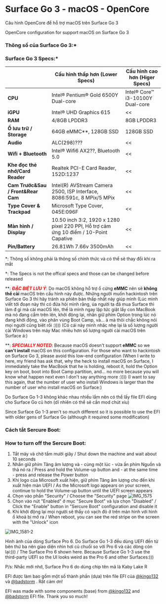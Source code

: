 # Surface Go 3 - macOS - OpenCore

Câu hình OpenCore để hỗ trợ macOS trên Surface Go 3

OpenCore configuration for support macOS on Surface Go 3

### Thông số của Surface Go 3:*
### Surface Go 3 Specs:*
|                               |  Cấu hình thấp hơn (Lower Specs)     |   Cấu hình cao hơn (Higer Specs)             |
|-------------------------------|--------------------------------------|----------------------------------------------|
|         **CPU**               | Intel® Pentium® Gold 6500Y Dual-core |   Intel® Core™ i3-10100Y Dual-core           |
|         **iGPU**              |     Intel® UHD Graphics 615          |                  <<                          |
|         **RAM**               |           4/8GB LPDDR3               |               8GB LPDDR3                     |
|  **Ổ lưu trữ / Storage**      |      64GB eMMC**, 128GB SSD          |               128GB SSD                      |
|         **Audio**             |              ALC(298)???             |                  <<                          |
| **Wifi + Bluetooth**          |   Intel® Wifi6 AX2??, Bluetooth 5.0  |                  <<                          |
|**Khe đọc thẻ nhớ/Card Reader**| Realtek PCI-E Card Reader, 152D:1237 |                  <<                          |
|**Cam Trước&Sau / Front&Rear Cam**|Intel(R) AVStream Camera 2500, ISP Interface, 8086:591c, 8 MPix/5 MPix|     <<    | 
| **Type Cover & Trackpad**     |Microsoft Type Cover, 045E:096F|                                      <<             |
|**Màn hình / Display**      |10.50 inch 3:2, 1920 x 1280 pixel 220 PPI, Hỗ trợ cảm ứng 10 điểm / 10-Point Capative|<<|
|      **Pin/Battery**          |26.81Wh 7.66v 3500mAh|            <<                                                 |


*: Thông số không phải là thông số chính thức và có thể sẽ thay đổi khi ra mắt

*: The Specs is not the offical specs and those can be changed before released

**: <span style="color:red">_**ĐẶC BIỆT LƯU Ý**_</span>: Do macOS không hỗ trợ ổ cứng **eMMC** nên sẽ **không thể cài** macOS trên cấu hình này được. Những người muốn hackintosh trên Surface Go 3 thì hãy tránh xa phiên bản thấp nhất này giúp mình (Lúc mình viết tới đoạn này thì có đứa hỏi mình rằng, ủa người ta đã mua Surface thì làm đ gì mà cài macOS lên, thế là mình ngay lập tức giật lấy con MacBook mà nó đang cầm trên lên, khởi động lại, nhân giữ phím Option trong lúc nó đang khởi động, vào phân vùng Boot Camp, và... à mà thôi chắc không nói mọi người cũng biêt rồi :)))) (Có cái này mình nhăc nhẹ lại là số lượng người cài Windows trên máy Mac nhiêu hơn số lượng người cài macOS trên Surface á:)

**: <span style="color:red">_**SPECIALLY NOTED**_</span>: Because macOS doesn't support **eMMC** so we **can't install** macOS on this configuration. For those who want to hackintosh on Surface Go 3, please avoid this low-end configuration (When I write to here, my friend has ask that, why the heck to install macOS on Surface, I immediately take the MacBook that he is holding, reboot it, hold the Option key on boot, boot into Boot Camp partition, and... no more because you will know what happen next even I don't say anything more :)))) (I want to say this again, that the number of user who install Windows is larger than the number of user who install macOS on Surface:)

Do Surface Go 1-3 không khác nhau nhiều lắm nên có thể lấy file EFI dùng cho Surface Go cũ hơn (dĩ nhiên có thể sẽ cần mod chút xíu)

Since Surface Go 1-3 aren't so much different so it is possible to use the EFI with older gens of Surface Go (although it required some modification)

### Cách tắt Sercure Boot:
### How to turn off the Sercure Boot:
1. Tắt máy và chờ tầm mười giây / Shut down the machine and wait about 10 seconds
2. Nhấn giữ phím Tăng âm lượng và - cùng một lúc - vừa ấn phím Nguồn và thả nó ra / Press and hold the Volume-up button and - at the same time - press and release the Power button
3. Khi logo của Microsoft xuất hiện, giữ phím Tăng âm lượng cho đến khi xuất hiện màn UEFI / As the Microsoft logo appears on your screen, continue to hold the Volume-up button until the UEFI screen appears
4. Chọn vào phần "Security" / Choose the "Security" page
![IMG_1575](https://user-images.githubusercontent.com/54268369/132239366-172856c6-8739-4ebb-b874-2f20048b151d.jpg)
5. Chọn vào nút "Enabled" ở mục "Secure Boot" và lựa chọn "Disabled" / Click the "Enable" button in "Sercure Boot" configuration and disable it
6. Khi khởi động lại mọi người sẽ thấy có vạch đỏ ở trên màn hình với hình ổ khoá bị mở ra / When reboot, you can see the red stripe on the screen with the "Unlock" icon
 
![IMG_1581-2](https://user-images.githubusercontent.com/54268369/132240600-1910f7c7-688a-4f44-8db8-dcb85f981139.jpg)

Hình ảnh của dòng Surface Pro 6. Do Surface Go 1-3 đều dùng UEFI đến từ bên thứ ba nên giao diện nhìn hơi củ chuối so với Pro 6 và các dòng còn lại:))) / The Surface Pro 6 shown here. Because Surface Go 1-3 use the third-party UEFI so the UI looks weird as the Pro 6 and other Surfaces:)))

P/s: Nhắc mới nhớ, Surface Pro 6 do dùng chip tên mã là Kaby Lake R 

EFI được làm bao gồm một số thành phần (dựa) trên file EFI của [@kingo132](https://github.com/kingo132) và [@badstorm](https://github.com/badstorm) . Rất cảm ơn!

EFI was made with some components (base) from [@kingo132](https://github.com/kingo132) and [@badstorm](https://github.com/badstorm) EFI file. Thank you so much!
